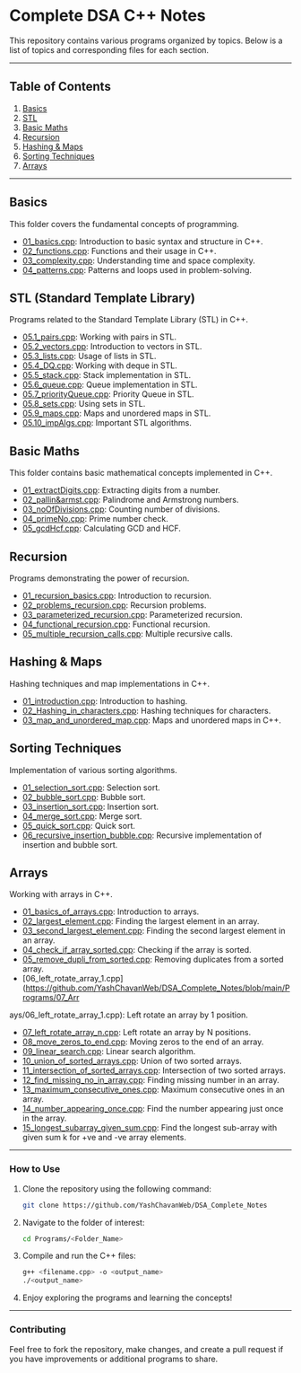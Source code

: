 # Complete DSA C++ Notes

This repository contains various programs organized by topics. Below is a list of topics and corresponding files for each section.

---

## Table of Contents

1. [Basics](#basics)
2. [STL](#stl)
3. [Basic Maths](#basic-maths)
4. [Recursion](#recursion)
5. [Hashing & Maps](#hashing--maps)
6. [Sorting Techniques](#sorting-techniques)
7. [Arrays](#arrays)

---

## Basics

This folder covers the fundamental concepts of programming.

- [01_basics.cpp](https://github.com/YashChavanWeb/DSA_Complete_Notes/blob/main/Programs/01_Basics/01_basics.cpp): Introduction to basic syntax and structure in C++.
- [02_functions.cpp](https://github.com/YashChavanWeb/DSA_Complete_Notes/blob/main/Programs/01_Basics/02_functions.cpp): Functions and their usage in C++.
- [03_complexity.cpp](https://github.com/YashChavanWeb/DSA_Complete_Notes/blob/main/Programs/01_Basics/03_complexity.cpp): Understanding time and space complexity.
- [04_patterns.cpp](https://github.com/YashChavanWeb/DSA_Complete_Notes/blob/main/Programs/01_Basics/04_patterns.cpp): Patterns and loops used in problem-solving.

## STL (Standard Template Library)

Programs related to the Standard Template Library (STL) in C++.

- [05.1_pairs.cpp](https://github.com/YashChavanWeb/DSA_Complete_Notes/blob/main/Programs/02_STL/05.1_pairs.cpp): Working with pairs in STL.
- [05.2_vectors.cpp](https://github.com/YashChavanWeb/DSA_Complete_Notes/blob/main/Programs/02_STL/05.2_vectors.cpp): Introduction to vectors in STL.
- [05.3_lists.cpp](https://github.com/YashChavanWeb/DSA_Complete_Notes/blob/main/Programs/02_STL/05.3_lists.cpp): Usage of lists in STL.
- [05.4_DQ.cpp](https://github.com/YashChavanWeb/DSA_Complete_Notes/blob/main/Programs/02_STL/05.4_DQ.cpp): Working with deque in STL.
- [05.5_stack.cpp](https://github.com/YashChavanWeb/DSA_Complete_Notes/blob/main/Programs/02_STL/05.5_stack.cpp): Stack implementation in STL.
- [05.6_queue.cpp](https://github.com/YashChavanWeb/DSA_Complete_Notes/blob/main/Programs/02_STL/05.6_queue.cpp): Queue implementation in STL.
- [05.7_priorityQueue.cpp](https://github.com/YashChavanWeb/DSA_Complete_Notes/blob/main/Programs/02_STL/05.7_priorityQueue.cpp): Priority Queue in STL.
- [05.8_sets.cpp](https://github.com/YashChavanWeb/DSA_Complete_Notes/blob/main/Programs/02_STL/05.8_sets.cpp): Using sets in STL.
- [05.9_maps.cpp](https://github.com/YashChavanWeb/DSA_Complete_Notes/blob/main/Programs/02_STL/05.9_maps.cpp): Maps and unordered maps in STL.
- [05.10_impAlgs.cpp](https://github.com/YashChavanWeb/DSA_Complete_Notes/blob/main/Programs/02_STL/05.10_impAlgs.cpp): Important STL algorithms.

## Basic Maths

This folder contains basic mathematical concepts implemented in C++.

- [01_extractDigits.cpp](https://github.com/YashChavanWeb/DSA_Complete_Notes/blob/main/Programs/03_BasicMaths/01_extractDigits.cpp): Extracting digits from a number.
- [02_pallin&armst.cpp](https://github.com/YashChavanWeb/DSA_Complete_Notes/blob/main/Programs/03_BasicMaths/02_pallin%26armst.cpp): Palindrome and Armstrong numbers.
- [03_noOfDivisions.cpp](https://github.com/YashChavanWeb/DSA_Complete_Notes/blob/main/Programs/03_BasicMaths/03_noOfDivisions.cpp): Counting number of divisions.
- [04_primeNo.cpp](https://github.com/YashChavanWeb/DSA_Complete_Notes/blob/main/Programs/03_BasicMaths/04_primeNo.cpp): Prime number check.
- [05_gcdHcf.cpp](https://github.com/YashChavanWeb/DSA_Complete_Notes/blob/main/Programs/03_BasicMaths/05_gcdHcf.cpp): Calculating GCD and HCF.

## Recursion

Programs demonstrating the power of recursion.

- [01_recursion_basics.cpp](https://github.com/YashChavanWeb/DSA_Complete_Notes/blob/main/Programs/04_Recursion/01_recursion_basics.cpp): Introduction to recursion.
- [02_problems_recursion.cpp](https://github.com/YashChavanWeb/DSA_Complete_Notes/blob/main/Programs/04_Recursion/02_problems_recursion.cpp): Recursion problems.
- [03_parameterized_recursion.cpp](https://github.com/YashChavanWeb/DSA_Complete_Notes/blob/main/Programs/04_Recursion/03_parameterized_recursion.cpp): Parameterized recursion.
- [04_functional_recursion.cpp](https://github.com/YashChavanWeb/DSA_Complete_Notes/blob/main/Programs/04_Recursion/04_functional_recursion.cpp): Functional recursion.
- [05_multiple_recursion_calls.cpp](https://github.com/YashChavanWeb/DSA_Complete_Notes/blob/main/Programs/04_Recursion/05_multiple_recursion_calls.cpp): Multiple recursive calls.

## Hashing & Maps

Hashing techniques and map implementations in C++.

- [01_introduction.cpp](https://github.com/YashChavanWeb/DSA_Complete_Notes/blob/main/Programs/05_Hashing_Maps/01_introduction.cpp): Introduction to hashing.
- [02_Hashing_in_characters.cpp](https://github.com/YashChavanWeb/DSA_Complete_Notes/blob/main/Programs/05_Hashing_Maps/02_Hashing_in_characters.cpp): Hashing techniques for characters.
- [03_map_and_unordered_map.cpp](https://github.com/YashChavanWeb/DSA_Complete_Notes/blob/main/Programs/05_Hashing_Maps/03_map_and_unordered_map.cpp): Maps and unordered maps in C++.

## Sorting Techniques

Implementation of various sorting algorithms.

- [01_selection_sort.cpp](https://github.com/YashChavanWeb/DSA_Complete_Notes/blob/main/Programs/06_Sorting_Techniques/01_selection_sort.cpp): Selection sort.
- [02_bubble_sort.cpp](https://github.com/YashChavanWeb/DSA_Complete_Notes/blob/main/Programs/06_Sorting_Techniques/02_bubble_sort.cpp): Bubble sort.
- [03_insertion_sort.cpp](https://github.com/YashChavanWeb/DSA_Complete_Notes/blob/main/Programs/06_Sorting_Techniques/03_insertion_sort.cpp): Insertion sort.
- [04_merge_sort.cpp](https://github.com/YashChavanWeb/DSA_Complete_Notes/blob/main/Programs/06_Sorting_Techniques/04_merge_sort.cpp): Merge sort.
- [05_quick_sort.cpp](https://github.com/YashChavanWeb/DSA_Complete_Notes/blob/main/Programs/06_Sorting_Techniques/05_quick_sort.cpp): Quick sort.
- [06_recursive_insertion_bubble.cpp](https://github.com/YashChavanWeb/DSA_Complete_Notes/blob/main/Programs/06_Sorting_Techniques/06_recursive_insertion_bubble.cpp): Recursive implementation of insertion and bubble sort.

## Arrays

Working with arrays in C++.

- [01_basics_of_arrays.cpp](https://github.com/YashChavanWeb/DSA_Complete_Notes/blob/main/Programs/07_Arrays/01_basics_of_arrays.cpp): Introduction to arrays.
- [02_largest_element.cpp](https://github.com/YashChavanWeb/DSA_Complete_Notes/blob/main/Programs/07_Arrays/02_largest_element.cpp): Finding the largest element in an array.
- [03_second_largest_element.cpp](https://github.com/YashChavanWeb/DSA_Complete_Notes/blob/main/Programs/07_Arrays/03_second_largest_element.cpp): Finding the second largest element in an array.
- [04_check_if_array_sorted.cpp](https://github.com/YashChavanWeb/DSA_Complete_Notes/blob/main/Programs/07_Arrays/04_check_if_array_sorted.cpp): Checking if the array is sorted.
- [05_remove_dupli_from_sorted.cpp](https://github.com/YashChavanWeb/DSA_Complete_Notes/blob/main/Programs/07_Arrays/05_remove_dupli_from_sorted.cpp): Removing duplicates from a sorted array.
- [06_left_rotate_array_1.cpp](https://github.com/YashChavanWeb/DSA_Complete_Notes/blob/main/Programs/07_Arr

ays/06_left_rotate_array_1.cpp): Left rotate an array by 1 position.

- [07_left_rotate_array_n.cpp](https://github.com/YashChavanWeb/DSA_Complete_Notes/blob/main/Programs/07_Arrays/07_left_rotate_array_n.cpp): Left rotate an array by N positions.
- [08_move_zeros_to_end.cpp](https://github.com/YashChavanWeb/DSA_Complete_Notes/blob/main/Programs/07_Arrays/08_move_zeros_to_end.cpp): Moving zeros to the end of an array.
- [09_linear_search.cpp](https://github.com/YashChavanWeb/DSA_Complete_Notes/blob/main/Programs/07_Arrays/09_linear_search.cpp): Linear search algorithm.
- [10_union_of_sorted_arrays.cpp](https://github.com/YashChavanWeb/DSA_Complete_Notes/blob/main/Programs/07_Arrays/10_union_of_sorted_arrays.cpp): Union of two sorted arrays.
- [11_intersection_of_sorted_arrays.cpp](https://github.com/YashChavanWeb/DSA_Complete_Notes/blob/main/Programs/07_Arrays/11_intersection_of_sorted_arrays.cpp): Intersection of two sorted arrays.
- [12_find_missing_no_in_array.cpp](https://github.com/YashChavanWeb/DSA_Complete_Notes/blob/main/Programs/07_Arrays/12_find_missing_no_in_array.cpp): Finding missing number in an array.
- [13_maximum_consecutive_ones.cpp](https://github.com/YashChavanWeb/DSA_Complete_Notes/blob/main/Programs/07_Arrays/13_maximum_consecutive_ones.cpp): Maximum consecutive ones in an array.
- [14_number_appearing_once.cpp](https://github.com/YashChavanWeb/DSA_Complete_Notes/blob/main/Programs/07_Arrays/14_number_appearing_once.cpp): Find the number appearing just once in the array.
- [15_longest_subarray_given_sum.cpp](https://github.com/YashChavanWeb/DSA_Complete_Notes/blob/main/Programs/07_Arrays/15_longest_subarray_given_sum.cpp): Find the longest sub-array with given sum k for +ve and -ve array elements.

---

### How to Use

1. Clone the repository using the following command:

   ```bash
   git clone https://github.com/YashChavanWeb/DSA_Complete_Notes
   ```

2. Navigate to the folder of interest:

   ```bash
   cd Programs/<Folder_Name>
   ```

3. Compile and run the C++ files:

   ```bash
   g++ <filename.cpp> -o <output_name>
   ./<output_name>
   ```

4. Enjoy exploring the programs and learning the concepts!

---

### Contributing

Feel free to fork the repository, make changes, and create a pull request if you have improvements or additional programs to share.
